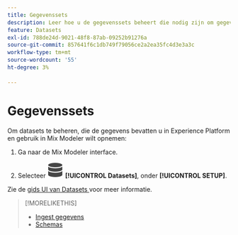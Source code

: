 ```yaml
---
title: Gegevenssets
description: Leer hoe u de gegevenssets beheert die nodig zijn om gegevens in Mix Modeler in te voeren.
feature: Datasets
exl-id: 788de24d-9021-48f8-87ab-09252b91276a
source-git-commit: 857641f6c1db749f79056ce2a2ea35fc4d3e3a3c
workflow-type: tm+mt
source-wordcount: '55'
ht-degree: 3%

---
```


# Gegevenssets

Om datasets te beheren, die de gegevens bevatten u in Experience Platform en gebruik in Mix Modeler wilt opnemen:

1. Ga naar de Mix Modeler interface.

1. Selecteer ![ Gegevens ](/help/assets/icons/Data.svg) **[!UICONTROL Datasets]**, onder **[!UICONTROL SETUP]**.

Zie de [ gids UI van Datasets ](https://experienceleague.adobe.com/docs/experience-platform/catalog/datasets/user-guide.html?lang=nl-NL) voor meer informatie.

>[!MORELIKETHIS]
>
>* [ Ingest gegevens ](https://experienceleague.adobe.com/nl/docs/experience-platform/ingestion/home)
>* [ Schemas ](schemas.md)
